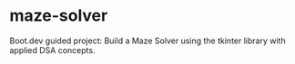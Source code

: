 # maze-solver
Boot.dev guided project: Build a Maze Solver using the tkinter library with applied DSA concepts.
